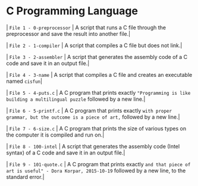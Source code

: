# C Programming Language


| `File 1 - 0-preprocessor` | A script that runs a C file through the preprocessor and save the result into another file.|

| `File 2 - 1-compiler` | A script that compiles a C file but does not link.|

| `File 3 - 2-assembler` | A script that generates the assembly code of a C code and save it in an output file.|

| `File 4 - 3-name` | A script that compiles a C file and creates an executable named `cisfun`|

| `File 5 - 4-puts.c` | A C program that prints exactly `"Programming is like building a multilingual puzzle` followed by a new line.|

| `File 6 - 5-printf.c` | A C program that prints exactly `with proper grammar, but the outcome is a piece of art,` followed by a new line.|

| `File 7 - 6-size.c` | A C program that prints the size of various types on the computer it is compiled and run on.|

| `File 8 - 100-intel` | A script that generates the assembly code (Intel syntax) of a C code and save it in an output file.|

| `File 9 - 101-quote.c` | A C program that prints exactly `and that piece of art is useful" - Dora Korpar, 2015-10-19` followed by a new line, to the standard error.|
